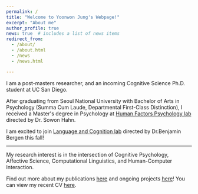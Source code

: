 ```yaml
---
permalink: /
title: "Welcome to Yoonwon Jung's Webpage!"
excerpt: "About me"
author_profile: true
news: true  # includes a list of news items
redirect_from: 
  - /about/
  - /about.html
  - /news
  - /news.html

---
```


I am a post-masters researcher, and an incoming Cognitive Science Ph.D. student at UC San Diego. 

After graduating from Seoul National University with Bachelor of Arts in Psychology (Summa Cum Laude, Departmental First-Class Distinction), I received a Master's degree in Psychology at [Human Factors Psychology lab](http://hfpsych.snu.ac.kr) directed by Dr. Sowon Hahn.

I am excited to join [Language and Cognition lab](https://langcoglab.ucsd.edu/) directed by Dr.Benjamin Bergen this fall!

------
My research interest is in the intersection of Cognitive Psychology, Affective Science, Computational Linguistics, and Human-Computer Interaction.

Find out more about my publications [here](publications) and ongoing projects [here](portfolio)!
You can view my recent CV [here](/cv).